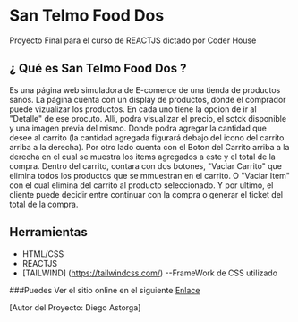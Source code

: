 # San Telmo Food Dos

Proyecto Final para el curso de REACTJS dictado por Coder House

## ¿ Qué es San Telmo Food Dos ?

Es una página web simuladora de E-comerce de una tienda de productos sanos.
La página cuenta con un display de productos, donde el comprador puede vizualizar los productos. En cada uno tiene la opcion de ir al "Detalle" de ese procuto. Alli, podra visualizar el precio, el sotck disponible y una imagen previa del mismo. Donde podra agregar la cantidad que desee al carrito (la cantidad agregada figurará debajo del icono del carrito arriba a la derecha). Por otro lado cuenta con el  Boton del Carrito arriba a la derecha en el cual se muestra los items agregados a este y el total de la compra. Dentro del carrito, contara con dos botones, "Vaciar Carrito" que elimina todos los productos que se mmuestran en el carrito. O "Vaciar Item" con el cual elimina del carrito al producto seleccionado. Y por ultimo, el cliente puede decidir entre continuar con la compra o generar el ticket del total de la compra.

## Herramientas

- HTML/CSS
- REACTJS
- [TAILWIND] (https://tailwindcss.com/) --FrameWork de CSS utilizado

###Puedes Ver el sitio online en el siguiente [Enlace]()


[Autor del Proyecto: Diego Astorga]

